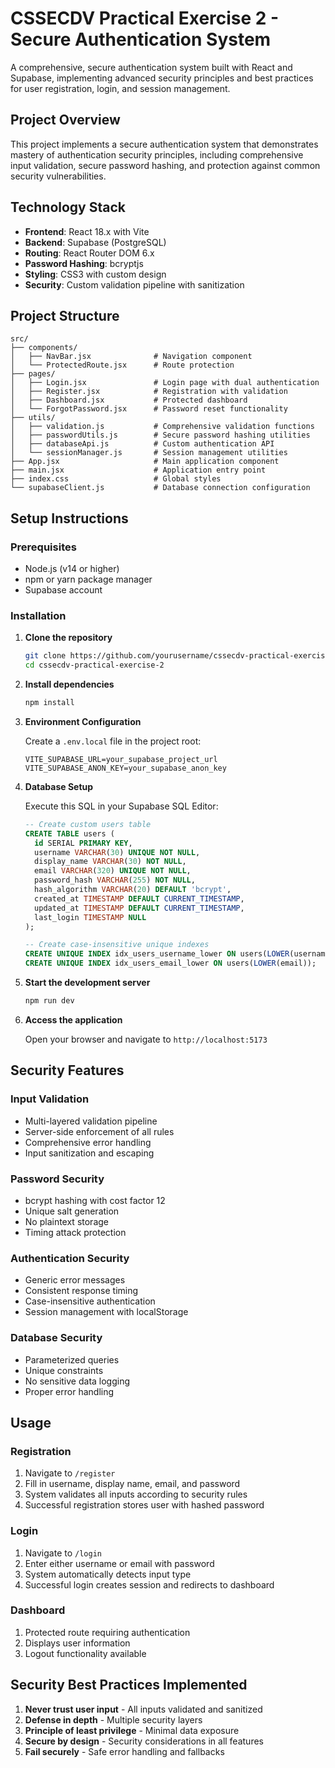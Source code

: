 # CSSECDV Practical Exercise 2 - Secure Authentication System

A comprehensive, secure authentication system built with React and Supabase, implementing advanced security principles and best practices for user registration, login, and session management.

## Project Overview

This project implements a secure authentication system that demonstrates mastery of authentication security principles, including comprehensive input validation, secure password hashing, and protection against common security vulnerabilities.

## Technology Stack

- **Frontend**: React 18.x with Vite
- **Backend**: Supabase (PostgreSQL)
- **Routing**: React Router DOM 6.x
- **Password Hashing**: bcryptjs
- **Styling**: CSS3 with custom design
- **Security**: Custom validation pipeline with sanitization

## Project Structure

```
src/
├── components/
│   ├── NavBar.jsx              # Navigation component
│   └── ProtectedRoute.jsx      # Route protection
├── pages/
│   ├── Login.jsx               # Login page with dual authentication
│   ├── Register.jsx            # Registration with validation
│   ├── Dashboard.jsx           # Protected dashboard
│   └── ForgotPassword.jsx      # Password reset functionality
├── utils/
│   ├── validation.js           # Comprehensive validation functions
│   ├── passwordUtils.js        # Secure password hashing utilities
│   ├── databaseApi.js          # Custom authentication API
│   └── sessionManager.js       # Session management utilities
├── App.jsx                     # Main application component
├── main.jsx                    # Application entry point
├── index.css                   # Global styles
└── supabaseClient.js           # Database connection configuration
```

## Setup Instructions

### Prerequisites
- Node.js (v14 or higher)
- npm or yarn package manager
- Supabase account

### Installation

1. **Clone the repository**
   ```bash
   git clone https://github.com/yourusername/cssecdv-practical-exercise-2.git
   cd cssecdv-practical-exercise-2
   ```

2. **Install dependencies**
   ```bash
   npm install
   ```

3. **Environment Configuration**
   
   Create a `.env.local` file in the project root:
   ```env
   VITE_SUPABASE_URL=your_supabase_project_url
   VITE_SUPABASE_ANON_KEY=your_supabase_anon_key
   ```

4. **Database Setup**
   
   Execute this SQL in your Supabase SQL Editor:
   ```sql
   -- Create custom users table
   CREATE TABLE users (
     id SERIAL PRIMARY KEY,
     username VARCHAR(30) UNIQUE NOT NULL,
     display_name VARCHAR(30) NOT NULL,
     email VARCHAR(320) UNIQUE NOT NULL,
     password_hash VARCHAR(255) NOT NULL,
     hash_algorithm VARCHAR(20) DEFAULT 'bcrypt',
     created_at TIMESTAMP DEFAULT CURRENT_TIMESTAMP,
     updated_at TIMESTAMP DEFAULT CURRENT_TIMESTAMP,
     last_login TIMESTAMP NULL
   );

   -- Create case-insensitive unique indexes
   CREATE UNIQUE INDEX idx_users_username_lower ON users(LOWER(username));
   CREATE UNIQUE INDEX idx_users_email_lower ON users(LOWER(email));
   ```

5. **Start the development server**
   ```bash
   npm run dev
   ```

6. **Access the application**
   
   Open your browser and navigate to `http://localhost:5173`

## Security Features

### Input Validation
- Multi-layered validation pipeline
- Server-side enforcement of all rules
- Comprehensive error handling
- Input sanitization and escaping

### Password Security
- bcrypt hashing with cost factor 12
- Unique salt generation
- No plaintext storage
- Timing attack protection

### Authentication Security
- Generic error messages
- Consistent response timing
- Case-insensitive authentication
- Session management with localStorage

### Database Security
- Parameterized queries
- Unique constraints
- No sensitive data logging
- Proper error handling

## Usage

### Registration
1. Navigate to `/register`
2. Fill in username, display name, email, and password
3. System validates all inputs according to security rules
4. Successful registration stores user with hashed password

### Login
1. Navigate to `/login`
2. Enter either username or email with password
3. System automatically detects input type
4. Successful login creates session and redirects to dashboard

### Dashboard
1. Protected route requiring authentication
2. Displays user information
3. Logout functionality available

## Security Best Practices Implemented

1. **Never trust user input** - All inputs validated and sanitized
2. **Defense in depth** - Multiple security layers
3. **Principle of least privilege** - Minimal data exposure
4. **Secure by design** - Security considerations in all features
5. **Fail securely** - Safe error handling and fallbacks
